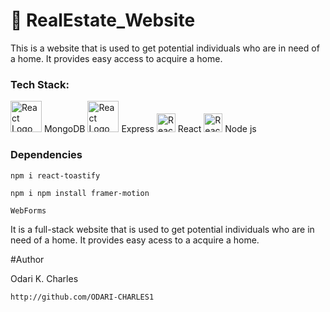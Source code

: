 # 🏡 RealEstate_Website

This is a website that is used to get potential individuals who are in need of a home. It provides easy access to acquire a home.

### Tech Stack:

<img src="https://i.pinimg.com/236x/b2/31/7e/b2317e8174e5fcef57c74c662f57d155.jpg" alt="React Logo" width="50"  /> MongoDB
<img src="https://i.pinimg.com/236x/5d/09/32/5d0932d4dd17c926806635893260205e.jpg" alt="React Logo" width="50"  /> Express
<img src="https://i.pinimg.com/236x/82/b8/20/82b820a40956b6abee4e4df9a3485735.jpg" alt="React Logo" width="30"/> React
<img src="https://i.pinimg.com/736x/f8/bf/3b/f8bf3b02422534394bafea922955c77b.jpg" alt="React Logo" width="30"/> Node js

### Dependencies
 ```
npm i react-toastify
 ```
```
npm i npm install framer-motion
```
```
WebForms
```

It is a full-stack website that is used to get potential individuals who are in need of a home. It provides easy acess to a acquire a home.

#Author

Odari K. Charles

```
http://github.com/ODARI-CHARLES1

```
